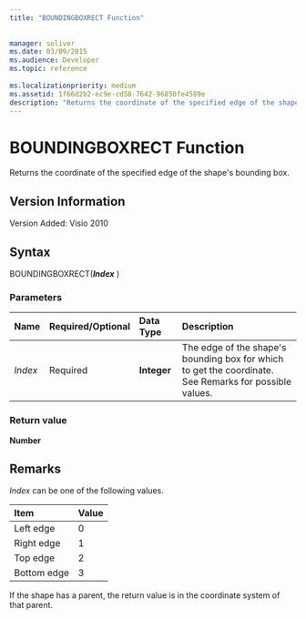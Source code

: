 ```yaml
---
title: "BOUNDINGBOXRECT Function"
 
 
manager: soliver
ms.date: 03/09/2015
ms.audience: Developer
ms.topic: reference
 
ms.localizationpriority: medium
ms.assetid: 1f66d2b2-ec9e-cd58-7642-96850fe4589e
description: "Returns the coordinate of the specified edge of the shape's bounding box."
---
```


# BOUNDINGBOXRECT Function

Returns the coordinate of the specified edge of the shape's bounding box.
  
## Version Information

Version Added: Visio 2010
  
## Syntax

BOUNDINGBOXRECT(***Index*** )
  
### Parameters

|**Name**|**Required/Optional**|**Data Type**|**Description**|
|:-----|:-----|:-----|:-----|
| *Index* <br/> |Required  <br/> |**Integer** <br/> |The edge of the shape's bounding box for which to get the coordinate. See Remarks for possible values. |

### Return value

 **Number**
  
## Remarks

 *Index* can be one of the following values.
  
|**Item**|**Value**|
|:-----|:-----|
|Left edge  <br/> |0  <br/> |
|Right edge  <br/> |1  <br/> |
|Top edge  <br/> |2  <br/> |
|Bottom edge  <br/> |3  <br/> |

If the shape has a parent, the return value is in the coordinate system of that parent.
  